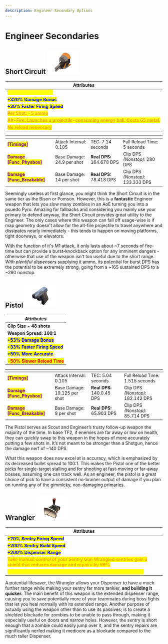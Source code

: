 ```yaml
---
description: Engineer Secondary Options
---
```


# Engineer Secondaries

## Short Circuit   ![](<../../../.gitbook/assets/100px-Item_icon_Short_Circuit (1).png>)

| Attributes                                                                                                    |
| ------------------------------------------------------------------------------------------------------------- |
| <mark style="color:yellow;">**Uses metal for ammo**</mark>                                                    |
| <mark style="color:blue;">**+320% Damage Bonus**</mark>                                                       |
| <mark style="color:blue;">**+30% Faster Firing Speed**</mark>                                                 |
| <mark style="color:orange;">**Per Shot: -5 ammo**</mark>                                                      |
| <mark style="color:orange;">**Alt-Fire: Launches a projectile-consuming energy ball. Costs 65 metal.**</mark> |
| <mark style="color:orange;">**No reload necessary**</mark>                                                    |

<table data-view="cards"><thead><tr><th></th><th></th><th></th><th></th></tr></thead><tbody><tr><td><mark style="color:purple;"><strong>[Timings]</strong></mark></td><td>Attack Interval: 0.105</td><td>TEC: 7.14 seconds</td><td>Full Reload Time: 5 seconds</td></tr><tr><td><mark style="color:purple;"><strong>Damage [Func_Physbox]</strong></mark></td><td>Base Damage: 24.9 per shot</td><td><strong>Real DPS:</strong> 164.678 DPS</td><td>Clip DPS <em>(Nonstop)</em>: 280 DPS</td></tr><tr><td><mark style="color:purple;"><strong>Damage [Func_Breakable]</strong></mark></td><td>Base Damage: 14 per shot</td><td><strong>Real DPS:</strong> 78.418 DPS</td><td>Clip DPS <em>(Nonstop)</em>: 133.333 DPS</td></tr></tbody></table>

Seemingly useless at first glance, you might think the Short Circuit is in the same tier as the Bison or Pomson. However, this is a **fantastic** Engineer weapon that lets you slow many zombies in an AoE turning you into a psuedo Pyro. Amazing for fallbacks and considering you mainly use your primary to defend anyway, the Short Circuit provides great utility to the Engineer. The only cases where this weapon can fall off usage-wise is if map geometry doesn't allow for the alt-fire projectile to travel anywhere and dissipates nearly immediately - this tends to happen on moving platforms, tight doorways, or elevators.

With the function of it's M1 attack, it only lasts about \~7 seconds of fire-time but can provide a burst-knockback option for any imminent dangers - otherwise that use of the weapon isn't too useful due to the short range. _With plentiful dispensers_ supplying it ammo, its potential for burst DPS has the potential to be extremely strong, going from a \~165 sustained DPS to a \~280 nonstop.

## Pistol    ![](<../../../.gitbook/assets/100px-Item_icon_Pistol (1).png>)

| Attributes                                                    |
| ------------------------------------------------------------- |
| **Clip Size - 48 shots**                                      |
| **Weapon Spread: 100:1**                                      |
| <mark style="color:blue;">**+53% Damage Bonus**</mark>        |
| <mark style="color:blue;">**+33% Faster Firing Speed**</mark> |
| <mark style="color:blue;">**+50% More Accurate**</mark>       |
| <mark style="color:red;">**-50% Slower Reload Time**</mark>   |

<table data-view="cards"><thead><tr><th></th><th></th><th></th><th></th></tr></thead><tbody><tr><td><mark style="color:purple;"><strong>[Timings]</strong></mark></td><td>Attack Interval: 0.105</td><td>TEC: 5.04 seconds</td><td>Full Reload Time: 1.515 seconds</td></tr><tr><td><mark style="color:purple;"><strong>Damage [Func_Physbox]</strong></mark></td><td>Base Damage: 19.125 per shot</td><td><strong>Real DPS:</strong> 140.0.45 DPS</td><td>Clip DPS <em>(Nonstop)</em>: 182.142 DPS</td></tr><tr><td><mark style="color:purple;"><strong>Damage [Func_Breakable]</strong></mark></td><td>Base Damage: 9 per shot</td><td><strong>Real DPS:</strong> 65.903 DPS</td><td>Clip DPS <em>(Nonstop)</em>: 85.714 DPS</td></tr></tbody></table>

The Pistol serves as Scout and Engineer’s trusty follow-up weapon the majority of the time. In base TF2, if enemies are far away or low on health, they can quickly swap to this weapon in the hopes of more accurately putting a few shots in. It’s not meant to be stronger than a Shotgun, hence the damage nerf of \~140 DPS.

What this weapon does now excel at is accuracy, which is emphasized by its decreased bullet spread to 100:1. This makes the Pistol one of the better picks for single-target stalling and for shooting at fast-moving or far-away bosses, assuming one can track well. As an engineer, the pistol is a great choice of pick to have a consistent no-brainer output of damage if you plan on running any of the gimmicky, non-damaging primaries.

## Wrangler   ![](../../../.gitbook/assets/100px-Item_icon_Wrangler.png)

| Attributes                                                                                                                                           |
| ---------------------------------------------------------------------------------------------------------------------------------------------------- |
| <mark style="color:blue;">**+20% Sentry Firing Speed**</mark>                                                                                        |
| <mark style="color:blue;">**+200% Sentry Build Speed**</mark>                                                                                        |
| <mark style="color:blue;">**+200% Dispenser Range**</mark>                                                                                           |
| <mark style="color:orange;">**Take manual control of your Sentry Gun Wrangled sentries gain a shield that reduces damage and repairs by 66%**</mark> |
| <mark style="color:yellow;">**Sentries are disabled for 3 seconds after becoming unwrangled**</mark>                                                 |

A potential lifesaver, the Wrangler allows your Dispenser to have a much further range while making your sentry far more tankier, **and building it quicker.** The main benefit of this weapon is the extended dispenser range, causing you to save potentially more of your teammates during boss fights that let you heal normally with its extended range. Another purpose of actually using the weapon other than to use its passives; is to create a shielded blockade for zombies to be unable to pass through, making it especially useful on doors and narrow holes. However, the sentry is short enough that a zombie could easily jump over it, and the sentry repairs are significantly nerfed making it mediocre as a blockade compared to the much taller Dispenser.
